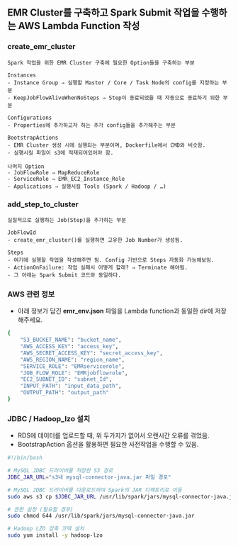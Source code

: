 ## EMR Cluster를 구축하고 Spark Submit 작업을 수행하는 AWS Lambda Function 작성

### create_emr_cluster

```
Spark 작업을 위한 EMR Cluster 구축에 필요한 Option들을 구축하는 부분

Instances
- Instance Group ⇒ 실행할 Master / Core / Task Node의 config를 지정하는 부분
- KeepJobFlowAliveWhenNoSteps ⇒ Step이 종료되었을 때 자동으로 종료하기 위한 부분

Configurations
- Properties에 추가하고자 하는 추가 config들을 추가해주는 부분

BootstrapActions
- EMR Cluster 생성 시에 실행되는 부분이며, Dockerfile에서 CMD와 비슷함.
- 실행시킬 파일이 s3에 적재되어있어야 함.

나머지 Option
- JobFlowRole ⇒ MapReduceRole
- ServiceRole ⇒ EMR_EC2_Instance_Role
- Applications ⇒ 실행시킬 Tools (Spark / Hadoop / …)
```


### add_step_to_cluster
    
```
실질적으로 실행하는 Job(Step)을 추가하는 부분

JobFlowId
- create_emr_cluster()를 실행하면 고유한 Job Number가 생성됨.

Steps
- 여기에 실행할 작업을 작성해주면 됨. Config 기반으로 Steps 자동화 가능해보임.
- ActionOnFailure: 작업 실패시 어떻게 할래? ⇒ Terminate 해야됨.
- 그 아래는 Spark Submit 코드와 동일하다.
```

### AWS 관련 정보
- 아래 정보가 담긴 **emr_env.json** 파일을 Lambda function과 동일한 dir에 저장해주세요.

```bash
{
    "S3_BUCKET_NAME": "bucket_name",
    "AWS_ACCESS_KEY": "access_key",
    "AWS_SECRET_ACCESS_KEY": "secret_access_key",
    "AWS_REGION_NAME": "region_name",
    "SERVICE_ROLE": "EMRservicerole",
    "JOB_FLOW_ROLE": "EMRjobflowrole",
    "EC2_SUBNET_ID": "subnet_Id",
    "INPUT_PATH": "input_data_path",
    "OUTPUT_PATH": "output_path"
}
```

### JDBC / Hadoop_lzo 설치
- RDS에 데이터를 업로드할 때, 위 두가지가 없어서 오랜시간 오류를 겪었음.
- BootstrapAction 옵션을 활용하면 필요한 사전작업을 수행할 수 있음.

```bash
#!/bin/bash

# MySQL JDBC 드라이버를 저장한 S3 경로
JDBC_JAR_URL="s3내 mysql-connector-java.jar 파일 경로"

# MySQL JDBC 드라이버를 다운로드하여 Spark의 JAR 디렉토리로 이동
sudo aws s3 cp $JDBC_JAR_URL /usr/lib/spark/jars/mysql-connector-java.jar

# 권한 설정 (필요할 경우)
sudo chmod 644 /usr/lib/spark/jars/mysql-connector-java.jar

# Hadoop LZO 압축 코덱 설치
sudo yum install -y hadoop-lzo
```

